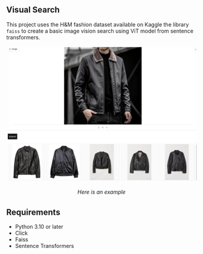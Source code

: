 ## Visual Search

This project uses the H&M fashion dataset available on Kaggle the library `faiss` to create a basic image vision search using ViT model from sentence transformers.

<p align="center">
  <img src="./examples/cuir.png">
  <h6 align="center">
    Here is an example
  </h6>
</p>

## Requirements

- Python 3.10 or later
- Click
- Faiss
- Sentence Transformers